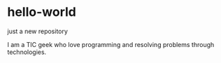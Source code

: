 # hello-world
just a new repository

I am a TIC geek who love programming and resolving problems through technologies.



